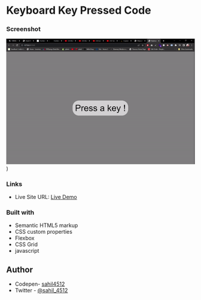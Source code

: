 # Keyboard Key Pressed Code

### Screenshot

![Solutions ScreenShot](./css/working.gif))

### Links

- Live Site URL: [Live Demo](https://superlative-treacle-26e32b.netlify.app/)

### Built with

- Semantic HTML5 markup
- CSS custom properties
- Flexbox
- CSS Grid
- javascript

## Author

- Codepen- [sahil4512](https://codepen.io/sahil4512)
- Twitter - [@sahil_4512](https://www.twitter.com/sahil_4512)
